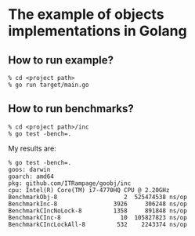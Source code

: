 # The example of objects implementations in Golang

## How to run example?

```
% cd <project path>
% go run target/main.go
```

## How to run benchmarks?

```
% cd <project path>/inc
% go test -bench=.
```

My results are:

```
% go test -bench=.
goos: darwin
goarch: amd64
pkg: github.com/ITRampage/goobj/inc
cpu: Intel(R) Core(TM) i7-4770HQ CPU @ 2.20GHz
BenchmarkObj-8                   2  525474538 ns/op
BenchmarkInc-8                3926     306248 ns/op
BenchmarkCIncNoLock-8         1358     891848 ns/op
BenchmarkCInc-8                 10  105827823 ns/op
BenchmarkCIncLockAll-8         532    2243374 ns/op

```
